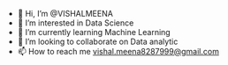 - 👋 Hi, I’m @VISHALMEENA
- 👀 I’m interested in Data Science
- 🌱 I’m currently learning Machine Learning
- 💞️ I’m looking to collaborate on Data analytic
- 📫 How to reach me vishal.meena8287999@gmail.com 

<!---
VIHA8287/VIHA8287 is a ✨ special ✨ repository because its `README.md` (this file) appears on your GitHub profile.
You can click the Preview link to take a look at your changes.
--->
